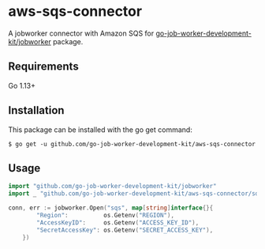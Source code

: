 # aws-sqs-connector

A jobworker connector with Amazon SQS for [go-job-worker-development-kit/jobworker](https://github.com/go-job-worker-development-kit/jobworker) package.

## Requirements

Go 1.13+

## Installation

This package can be installed with the go get command:

```
$ go get -u github.com/go-job-worker-development-kit/aws-sqs-connector
```

## Usage

```go
import "github.com/go-job-worker-development-kit/jobworker"
import _ "github.com/go-job-worker-development-kit/aws-sqs-connector/sqs"

conn, err := jobworker.Open("sqs", map[string]interface{}{
		"Region":          os.Getenv("REGION"),
		"AccessKeyID":     os.Getenv("ACCESS_KEY_ID"),
		"SecretAccessKey": os.Getenv("SECRET_ACCESS_KEY"),
	})
```
